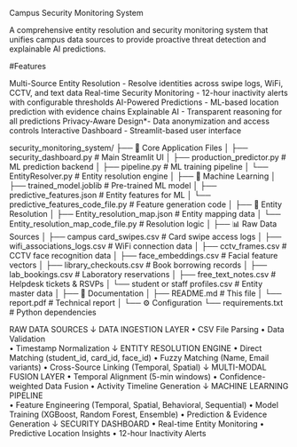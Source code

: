 Campus Security Monitoring System 

A comprehensive entity resolution and security monitoring system that unifies campus data sources to provide proactive threat detection and explainable AI predictions.

#Features

Multi-Source Entity Resolution - Resolve identities across swipe logs, WiFi, CCTV, and text data
Real-time Security Monitoring - 12-hour inactivity alerts with configurable thresholds
AI-Powered Predictions - ML-based location prediction with evidence chains
Explainable AI - Transparent reasoning for all predictions
Privacy-Aware Design*- Data anonymization and access controls
Interactive Dashboard - Streamlit-based user interface

security_monitoring_system/
├── 🎯 Core Application Files
│   ├── security_dashboard.py          # Main Streamlit UI
│   ├── production_predictor.py        # ML prediction backend
│   ├── pipeline.py                    # ML training pipeline
│   └── EntityResolver.py              # Entity resolution engine
│
├── 🤖 Machine Learning
│   ├── trained_model.joblib           # Pre-trained ML model
│   ├── predictive_features.json       # Entity features for ML
│   └── predictive_features_code_file.py # Feature generation code
│
├── 🔗 Entity Resolution
│   ├── Entity_resolution_map.json     # Entity mapping data
│   └── Entity_resolution_map_code_file.py # Resolution logic
│
├── 📊 Raw Data Sources
│   ├── campus card_swipes.csv         # Card swipe access logs
│   ├── wifi_associations_logs.csv     # WiFi connection data
│   ├── cctv_frames.csv               # CCTV face recognition data
│   ├── face_embeddings.csv           # Facial feature vectors
│   ├── library_checkouts.csv         # Book borrowing records
│   ├── lab_bookings.csv              # Laboratory reservations
│   ├── free_text_notes.csv           # Helpdesk tickets & RSVPs
│   └── student or staff profiles.csv # Entity master data
│
├── 📄 Documentation
│   ├── README.md                      # This file
│   └── report.pdf                     # Technical report
│
└── ⚙️ Configuration
    └── requirements.txt               # Python dependencies

RAW DATA SOURCES
    ↓
DATA INGESTION LAYER
• CSV File Parsing
• Data Validation  
• Timestamp Normalization
    ↓
ENTITY RESOLUTION ENGINE
• Direct Matching (student_id, card_id, face_id)
• Fuzzy Matching (Name, Email variants)
• Cross-Source Linking (Temporal, Spatial)
    ↓
MULTI-MODAL FUSION LAYER
• Temporal Alignment (5-min windows)
• Confidence-weighted Data Fusion
• Activity Timeline Generation
    ↓
MACHINE LEARNING PIPELINE  
• Feature Engineering (Temporal, Spatial, Behavioral, Sequential)
• Model Training (XGBoost, Random Forest, Ensemble)
• Prediction & Evidence Generation
    ↓
SECURITY DASHBOARD
• Real-time Entity Monitoring
• Predictive Location Insights
• 12-hour Inactivity Alerts
